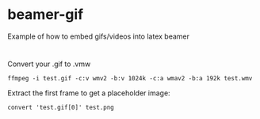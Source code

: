 # beamer-gif
Example of how to embed gifs/videos into latex beamer

#

Convert your .gif to .vmw

    ffmpeg -i test.gif -c:v wmv2 -b:v 1024k -c:a wmav2 -b:a 192k test.wmv

Extract the first frame to get a placeholder image:

    convert 'test.gif[0]' test.png
